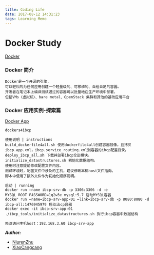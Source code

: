 ```yaml
---
title: Coding Life
date: 2017-08-12 14:31:23
tags: Learning Memo
---
```


# Docker Study

[Docker][lnk_Docker]

### Docker 简介

```
Docker是一个开源的引擎，
可以轻松的为任何应用创建一个轻量级的、可移植的、自给自足的容器。
开发者在笔记本上编译测试通过的容器可以批量地在生产环境中部署，
包括VMs（虚拟机）、bare metal、OpenStack 集群和其他的基础应用平台
```

### Docker 应用实例-探索篇

[Docker App][lnk_DockerApp]

```
dockers4ibcp

使用说明 | instructions
build_dockerfile4all.sh 使用dockerfile4all创建容器镜像，且拷贝ibcp.app.xml，ibcp.service_routing.xml到容器的ibcp配置目录。
deploy_ibcp_all.sh 下载并部署ibcp全部模块。
initialize_datastructures.sh 初始化数据结构。
使用时注意提前修改配置文件内容。
测试环境时，配置文件中涉及的主机，建议修改本机host文件指向。
脚本中使用了额外文件作为初始化顺序说明。

启动 | running
docker run –name ibcp-srv-db -p 3306:3306 -d -e MYSQL_ROOT_PASSWORD=1q2w3e mysql:5.7 启动MYSQL容器
docker run –name=ibcp-srv-app-01 –link=ibcp-srv-db -p 8080:8080 -d ibcp-all:1476945979 启动ibcp容器
docker exec -it ibcp-srv-app-01 ./ibcp_tools/initialize_datastructures.sh 执行ibcp容器中数据结构

修改访问主机host：192.168.3.60 ibcp-srv-app
```

***Author:***
+ [NiurenZhu][lnk_NiurenZhu]
+ [XiaoCangcang][lnk_XiaoCangcang]

[lnk_Docker]: https://hub.docker.com/ "Docker"
[lnk_DockerApp]: https://github.com/cyitianyou/dockers4ibcp "docker app"
[lnk_NiurenZhu]: https://github.com/NiurenZhu "NiurenZhu"
[lnk_XiaoCangcang]: https://github.com/cyitianyou "XiaoCangcang"
